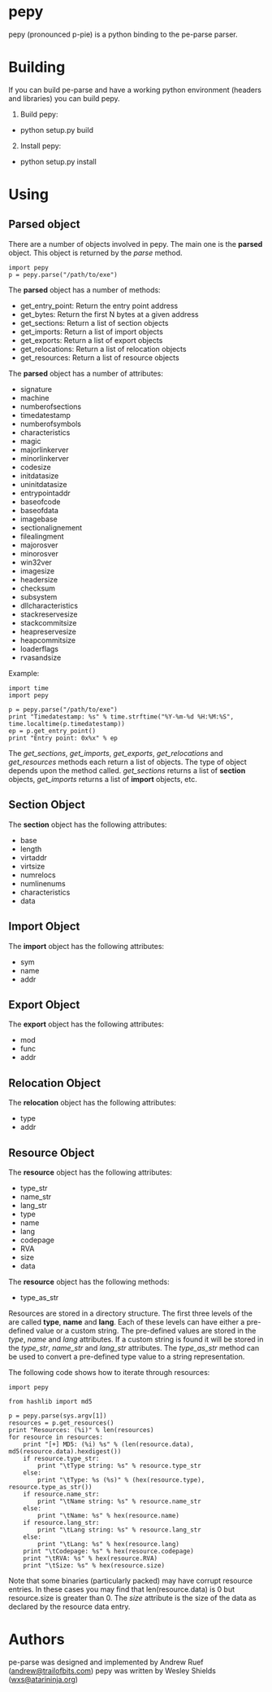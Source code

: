 pepy
====
pepy (pronounced p-pie) is a python binding to the pe-parse parser.

Building
========
If you can build pe-parse and have a working python environment (headers and
libraries) you can build pepy.

1. Build pepy:
  * python setup.py build
2. Install pepy:
  * python setup.py install

Using
=====
Parsed object
-------------
There are a number of objects involved in pepy. The main one is the **parsed**
object. This object is returned by the *parse* method.

```
import pepy
p = pepy.parse("/path/to/exe")
```

The **parsed** object has a number of methods:

* get_entry_point: Return the entry point address
* get_bytes: Return the first N bytes at a given address
* get_sections: Return a list of section objects
* get_imports: Return a list of import objects
* get_exports: Return a list of export objects
* get_relocations: Return a list of relocation objects
* get_resources: Return a list of resource objects

The **parsed** object has a number of attributes:

* signature
* machine
* numberofsections
* timedatestamp
* numberofsymbols
* characteristics
* magic
* majorlinkerver
* minorlinkerver
* codesize
* initdatasize
* uninitdatasize
* entrypointaddr
* baseofcode
* baseofdata
* imagebase
* sectionalignement
* filealingment
* majorosver
* minorosver
* win32ver
* imagesize
* headersize
* checksum
* subsystem
* dllcharacteristics
* stackreservesize
* stackcommitsize
* heapreservesize
* heapcommitsize
* loaderflags
* rvasandsize

Example:
```
import time
import pepy

p = pepy.parse("/path/to/exe")
print "Timedatestamp: %s" % time.strftime("%Y-%m-%d %H:%M:%S", time.localtime(p.timedatestamp))
ep = p.get_entry_point()
print "Entry point: 0x%x" % ep
```

The *get_sections*, *get_imports*, *get_exports*, *get_relocations* and
*get_resources* methods each return a list of objects. The type of object
depends upon the method called. *get_sections* returns a list of **section**
objects, *get_imports* returns a list of **import** objects, etc.

Section Object
--------------
The **section** object has the following attributes:

* base
* length
* virtaddr
* virtsize
* numrelocs
* numlinenums
* characteristics
* data

Import Object
-------------
The **import** object has the following attributes:

* sym
* name
* addr

Export Object
-------------
The **export** object has the following attributes:

* mod
* func
* addr

Relocation Object
-----------------
The **relocation** object has the following attributes:

* type
* addr

Resource Object
---------------
The **resource** object has the following attributes:

* type_str
* name_str
* lang_str
* type
* name
* lang
* codepage
* RVA
* size
* data

The **resource** object has the following methods:

* type_as_str

Resources are stored in a directory structure. The first three levels of the
are called **type**, **name** and **lang**. Each of these levels can have
either a pre-defined value or a custom string. The pre-defined values are
stored in the *type*, *name* and *lang* attributes. If a custom string is
found it will be stored in the *type_str*, *name_str* and *lang_str*
attributes. The *type_as_str* method can be used to convert a pre-defined
type value to a string representation.

The following code shows how to iterate through resources:

```
import pepy

from hashlib import md5

p = pepy.parse(sys.argv[1])
resources = p.get_resources()
print "Resources: (%i)" % len(resources)
for resource in resources:
    print "[+] MD5: (%i) %s" % (len(resource.data), md5(resource.data).hexdigest())
    if resource.type_str:
        print "\tType string: %s" % resource.type_str
    else:
        print "\tType: %s (%s)" % (hex(resource.type), resource.type_as_str())
    if resource.name_str:
        print "\tName string: %s" % resource.name_str
    else:
        print "\tName: %s" % hex(resource.name)
    if resource.lang_str:
        print "\tLang string: %s" % resource.lang_str
    else:
        print "\tLang: %s" % hex(resource.lang)
    print "\tCodepage: %s" % hex(resource.codepage)
    print "\tRVA: %s" % hex(resource.RVA)
    print "\tSize: %s" % hex(resource.size)
```

Note that some binaries (particularly packed) may have corrupt resource entries.
In these cases you may find that len(resource.data) is 0 but resource.size is
greater than 0. The *size* attribute is the size of the data as declared by the
resource data entry.

Authors
=======
pe-parse was designed and implemented by Andrew Ruef (andrew@trailofbits.com)
pepy was written by Wesley Shields (wxs@atarininja.org)
